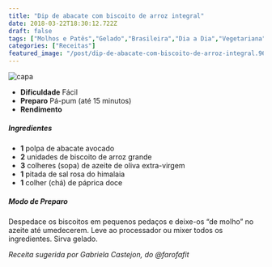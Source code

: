 ```yaml
---
title: "Dip de abacate com biscoito de arroz integral"
date: 2018-03-22T18:30:12.722Z
draft: false
tags: ["Molhos e Patês","Gelado","Brasileira","Dia a Dia","Vegetariana","Fruta - Abacate"]
categories: ["Receitas"]
featured_image: "/post/dip-de-abacate-com-biscoito-de-arroz-integral.965c0078.jpg"
---
```


![capa](/post/dip-de-abacate-com-biscoito-de-arroz-integral.965c0078.jpg)

*   **Dificuldade** Fácil
*   **Preparo** Pá-pum (até 15 minutos)
*   **Rendimento**

##### Ingredientes

*   **1** polpa de abacate avocado
*   **2** unidades de biscoito de arroz grande
*   **3** colheres (sopa) de azeite de oliva extra-virgem
*   **1** pitada de sal rosa do himalaia
*   **1** colher (chá) de páprica doce

##### Modo de Preparo

Despedace os biscoitos em pequenos pedaços e deixe-os “de molho” no azeite até umedecerem. Leve ao processador ou mixer todos os ingredientes. Sirva gelado.

_Receita sugerida por Gabriela Castejon, do @farofafit_
